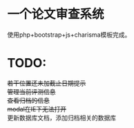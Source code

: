 一个论文审查系统
=====
使用php+bootstrap+js+charisma模板完成。

TODO:
=====
~~若干位置还未加截止日期提示~~
<br>
~~管理当前评测信息~~
<br>
~~查看归档的信息~~
<br>
~~modal在IE下无法打开~~
<br>
更新数据库文档，添加归档相关的数据库

